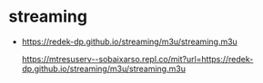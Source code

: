 # streaming

* https://redek-dp.github.io/streaming/m3u/streaming.m3u

  https://mtresuserv--sobaixarso.repl.co/mit?url=https://redek-dp.github.io/streaming/m3u/streaming.m3u


